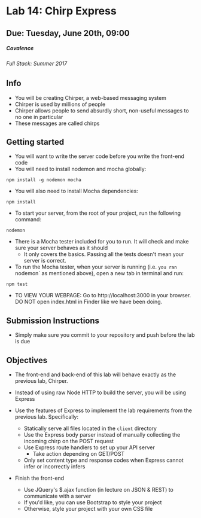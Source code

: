 # Lab 14: Chirp Express
## Due: Tuesday, June 20th, 09:00
##### Covalence
###### Full Stack: Summer 2017

## Info
* You will be creating Chirper, a web-based messaging system
* Chirper is used by millions of people
* Chirper allows people to send absurdly short, non-useful messages to no one in particular
* These messages are called chirps

## Getting started
* You will want to write the server code before you write the front-end code
* You will need to install nodemon and mocha globally:
```
npm install -g nodemon mocha
```
* You will also need to install Mocha dependencies:
```
npm install
```
* To start your server, from the root of your project, run the following command:
```
nodemon
````
* There is a Mocha tester included for you to run. It will check and make sure your server behaves as it should
    * It only covers the basics. Passing all the tests doesn't mean your server is correct.
* To run the Mocha tester, when your server is running (i.e. `you ran `nodemon` as mentioned above), open a new tab in terminal and run:
```
npm test
```
* TO VIEW YOUR WEBPAGE: Go to http://localhost:3000 in your browser. DO NOT open index.html in Finder like we have been doing.

## Submission Instructions
* Simply make sure you commit to your repository and push before the lab is due

## Objectives
* The front-end and back-end of this lab will behave exactly as the previous lab, Chirper.
* Instead of using raw Node HTTP to build the server, you will be using Express
* Use the features of Express to implement the lab requirements from the previous lab. Specifically:
    * Statically serve all files located in the `client` directory
    * Use the Express body parser instead of manually collecting the incoming chirp on the POST request
    * Use Express route handlers to set up your API server
        * Take action depending on GET/POST
    * Only set content type and response codes when Express cannot infer or incorrectly infers

* Finish the front-end
    * Use JQuery's $.ajax function (in lecture on JSON & REST) to communicate with a server
    * If you'd like, you can use Bootstrap to style your project
    * Otherwise, style your project with your own CSS file